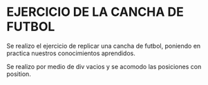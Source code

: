 # EJERCICIO DE LA CANCHA DE FUTBOL
Se realizo el ejercicio de replicar una cancha de futbol, poniendo en practica nuestros conocimientos aprendidos.

Se realizo por medio de div vacios y se acomodo las posiciones con position.
